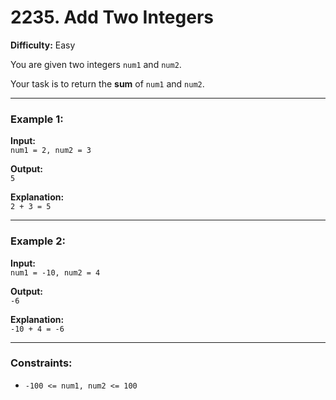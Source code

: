 

# 2235. Add Two Integers  

**Difficulty:** Easy  

You are given two integers `num1` and `num2`.  

Your task is to return the **sum** of `num1` and `num2`.  

---  

### Example 1:  
**Input:**  
`num1 = 2, num2 = 3`  

**Output:**  
`5`  

**Explanation:**  
`2 + 3 = 5`  

---  

### Example 2:  
**Input:**  
`num1 = -10, num2 = 4`  

**Output:**  
`-6`  

**Explanation:**  
`-10 + 4 = -6`  

---  

### Constraints:  
- `-100 <= num1, num2 <= 100`  
